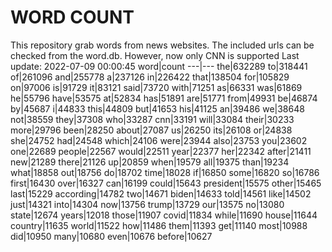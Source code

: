 # WORD COUNT
This repository grab words from news websites. The included urls can be checked from the word.db.
However, now only CNN is supported
Last update: 2022-07-09 00:00:45
word|count
---|---
the|632289
to|318441
of|261096
and|255778
a|237126
in|226422
that|138504
for|105829
on|97006
is|91729
it|83121
said|73720
with|71251
as|66331
was|61869
he|55796
have|53575
at|52834
has|51891
are|51771
from|49931
be|46874
by|45687
i|44833
this|44809
but|41653
his|41125
an|39486
we|38648
not|38559
they|37308
who|33287
cnn|33191
will|33084
their|30233
more|29796
been|28250
about|27087
us|26250
its|26108
or|24838
she|24752
had|24548
which|24106
were|23944
also|23753
you|23602
one|22689
people|22567
would|22511
year|22377
her|22342
after|21411
new|21289
there|21126
up|20859
when|19579
all|19375
than|19234
what|18858
out|18756
do|18702
time|18028
if|16850
some|16820
so|16786
first|16430
over|16327
can|16199
could|15643
president|15575
other|15465
last|15229
according|14782
two|14671
biden|14633
told|14561
like|14502
just|14321
into|14304
now|13756
trump|13729
our|13575
no|13080
state|12674
years|12018
those|11907
covid|11834
while|11690
house|11644
country|11635
world|11522
how|11486
them|11393
get|11140
most|10988
did|10950
many|10680
even|10676
before|10627
